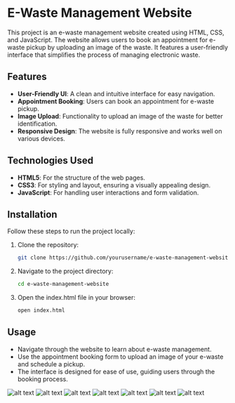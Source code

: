 # E-Waste Management Website

This project is an e-waste management website created using HTML, CSS, and JavaScript. The website allows users to book an appointment for e-waste pickup by uploading an image of the waste. It features a user-friendly interface that simplifies the process of managing electronic waste.


## Features

- **User-Friendly UI**: A clean and intuitive interface for easy navigation.
- **Appointment Booking**: Users can book an appointment for e-waste pickup.
- **Image Upload**: Functionality to upload an image of the waste for better identification.
- **Responsive Design**: The website is fully responsive and works well on various devices.

## Technologies Used

- **HTML5**: For the structure of the web pages.
- **CSS3**: For styling and layout, ensuring a visually appealing design.
- **JavaScript**: For handling user interactions and form validation.

## Installation

Follow these steps to run the project locally:

1. Clone the repository:
   ```bash
   git clone https://github.com/yourusername/e-waste-management-website.git

2. Navigate to the project directory:
   ```bash
   cd e-waste-management-website

3. Open the index.html file in your browser:
   ```bash
   open index.html

## Usage


- Navigate through the website to learn about e-waste management.
- Use the appointment booking form to upload an image of your e-waste and schedule a pickup.
- The interface is designed for ease of use, guiding users through the booking process.


![alt text](Screenshot%202024-10-05%20at%204.29.34 PM.png)
![alt text](Screenshot%202024-10-05%20at%204.29.43 PM.png)
![alt text](Screenshot%202024-10-05%20at%204.29.51 PM.png)
![alt text](Screenshot%202024-10-05%20at%204.30.03 PM.png)
![alt text](Screenshot%202024-10-05%20at%204.30.18 PM.png)
![alt text](Screenshot%202024-10-05%20at%204.30.31 PM.png)
![alt text](Screenshot%202024-10-05%20at%204.30.47 PM.png)

